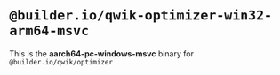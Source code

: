 # `@builder.io/qwik-optimizer-win32-arm64-msvc`

This is the **aarch64-pc-windows-msvc** binary for `@builder.io/qwik/optimizer`
